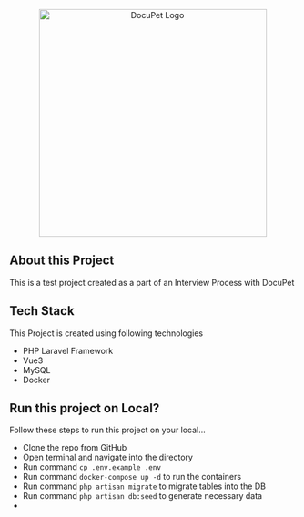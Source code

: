 <p align="center"><a href="https://docupet.com" target="_blank"><img src="https://www.docupet.com/wp-content/uploads/2019/05/docupet-logo-sm-shelter@2x.png" width="400" alt="DocuPet Logo"></a></p>


## About this Project

This is a test project created as a part of an Interview Process with DocuPet


## Tech Stack

This Project is created using following technologies

- PHP Laravel Framework
- Vue3
- MySQL
- Docker

## Run this project on Local? 

Follow these steps to run this project on your local...

- Clone the repo from GitHub
- Open terminal and navigate into the directory
- Run command `cp .env.example .env`
- Run command `docker-compose up -d` to run the containers
- Run command `php artisan migrate` to migrate tables into the DB
- Run command `php artisan db:seed` to generate necessary data
- 

